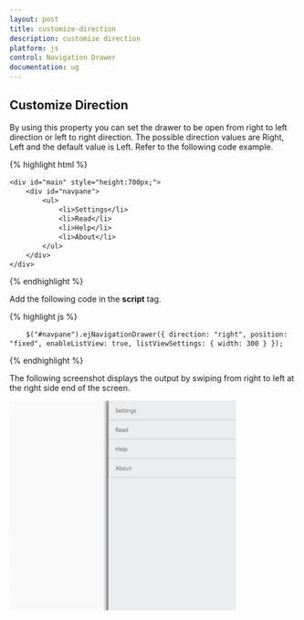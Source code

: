 ```yaml
---
layout: post
title: customize-direction
description: customize direction
platform: js
control: Navigation Drawer
documentation: ug
---
```


## Customize Direction

By using this property you can set the drawer to be open from right to left direction or left to right direction. The possible direction values are Right, Left and the default value is Left. Refer to the following code example.

{% highlight html %}

    <div id="main" style="height:700px;">
        <div id="navpane">
            <ul>
                <li>Settings</li>
                <li>Read</li>
                <li>Help</li>
                <li>About</li>
            </ul>
        </div>
    </div>

{% endhighlight %}

Add the following code in the **script** tag.

{% highlight js %}
    
        $("#navpane").ejNavigationDrawer({ direction: "right", position: "fixed", enableListView: true, listViewSettings: { width: 300 } });

{% endhighlight %}


The following screenshot displays the output by swiping from right to left at the right side end of the screen.

![](customize-direction_images\customize-direction_img1.png)

